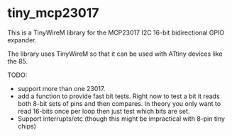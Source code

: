 # tiny_mcp23017
This is a TinyWireM library for the MCP23017 I2C 16-bit bidirectional GPIO expander.

The library uses TinyWireM so that it can be used with ATtiny devices like the 85.

TODO:
* support more than one 23017.
* add a function to provide fast bit tests.  Right now to test a bit it reads both 8-bit sets of pins and then compares.  In theory you only want to read 16-bits once per loop then just test which bits are set.  
* Support interrupts/etc (though this might be impractical with 8-pin tiny chips)
